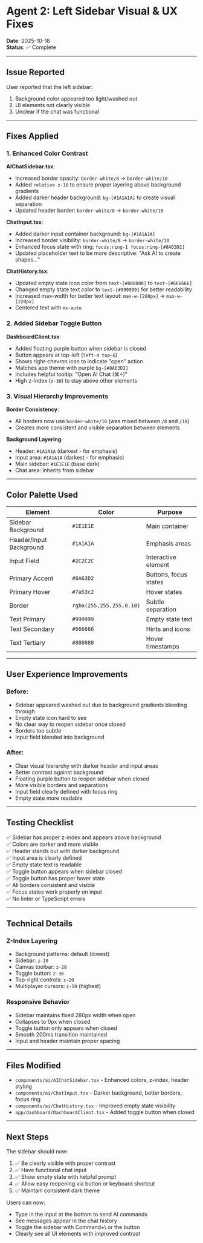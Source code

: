 # Agent 2: Left Sidebar Visual & UX Fixes

**Date**: 2025-10-18  
**Status**: ✅ Complete

---

## Issue Reported

User reported that the left sidebar:
1. Background color appeared too light/washed out
2. UI elements not clearly visible
3. Unclear if the chat was functional

---

## Fixes Applied

### 1. Enhanced Color Contrast

**AIChatSidebar.tsx**:
- Increased border opacity: `border-white/8` → `border-white/10`
- Added `relative z-10` to ensure proper layering above background gradients
- Added darker header background: `bg-[#1A1A1A]` to create visual separation
- Updated header border: `border-white/8` → `border-white/10`

**ChatInput.tsx**:
- Added darker input container background: `bg-[#1A1A1A]`
- Increased border visibility: `border-white/8` → `border-white/10`
- Enhanced focus state with ring: `focus:ring-1 focus:ring-[#8A63D2]`
- Updated placeholder text to be more descriptive: "Ask AI to create shapes..."

**ChatHistory.tsx**:
- Updated empty state icon color from `text-[#888888]` to `text-[#666666]`
- Changed empty state text color to `text-[#999999]` for better readability
- Increased max-width for better text layout: `max-w-[200px]` → `max-w-[220px]`
- Centered text with `mx-auto`

### 2. Added Sidebar Toggle Button

**DashboardClient.tsx**:
- Added floating purple button when sidebar is closed
- Button appears at top-left (`left-4 top-6`)
- Shows right-chevron icon to indicate "open" action
- Matches app theme with purple `bg-[#8A63D2]`
- Includes helpful tooltip: "Open AI Chat (⌘+\)"
- High z-index (`z-30`) to stay above other elements

### 3. Visual Hierarchy Improvements

**Border Consistency**:
- All borders now use `border-white/10` (was mixed between `/8` and `/10`)
- Creates more consistent and visible separation between elements

**Background Layering**:
- Header: `#1A1A1A` (darkest - for emphasis)
- Input area: `#1A1A1A` (darkest - for emphasis)
- Main sidebar: `#1E1E1E` (base dark)
- Chat area: inherits from sidebar

---

## Color Palette Used

| Element | Color | Purpose |
|---------|-------|---------|
| Sidebar Background | `#1E1E1E` | Main container |
| Header/Input Background | `#1A1A1A` | Emphasis areas |
| Input Field | `#2C2C2C` | Interactive element |
| Primary Accent | `#8A63D2` | Buttons, focus states |
| Primary Hover | `#7a53c2` | Hover states |
| Border | `rgba(255,255,255,0.10)` | Subtle separation |
| Text Primary | `#999999` | Empty state text |
| Text Secondary | `#666666` | Hints and icons |
| Text Tertiary | `#888888` | Hover timestamps |

---

## User Experience Improvements

### Before:
- Sidebar appeared washed out due to background gradients bleeding through
- Empty state icon hard to see
- No clear way to reopen sidebar once closed
- Borders too subtle
- Input field blended into background

### After:
- Clear visual hierarchy with darker header and input areas
- Better contrast against background
- Floating purple button to reopen sidebar when closed
- More visible borders and separations
- Input field clearly defined with focus ring
- Empty state more readable

---

## Testing Checklist

✅ Sidebar has proper z-index and appears above background  
✅ Colors are darker and more visible  
✅ Header stands out with darker background  
✅ Input area is clearly defined  
✅ Empty state text is readable  
✅ Toggle button appears when sidebar closed  
✅ Toggle button has proper hover state  
✅ All borders consistent and visible  
✅ Focus states work properly on input  
✅ No linter or TypeScript errors  

---

## Technical Details

### Z-Index Layering
- Background patterns: default (lowest)
- Sidebar: `z-10`
- Canvas toolbar: `z-20`
- Toggle button: `z-30`
- Top-right controls: `z-20`
- Multiplayer cursors: `z-50` (highest)

### Responsive Behavior
- Sidebar maintains fixed 280px width when open
- Collapses to 0px when closed
- Toggle button only appears when closed
- Smooth 200ms transition maintained
- Input and header maintain proper spacing

---

## Files Modified

- `components/ai/AIChatSidebar.tsx` - Enhanced colors, z-index, header styling
- `components/ai/ChatInput.tsx` - Darker background, better borders, focus ring
- `components/ai/ChatHistory.tsx` - Improved empty state visibility
- `app/dashboard/DashboardClient.tsx` - Added toggle button when closed

---

## Next Steps

The sidebar should now:
1. ✅ Be clearly visible with proper contrast
2. ✅ Have functional chat input
3. ✅ Show empty state with helpful prompt
4. ✅ Allow easy reopening via button or keyboard shortcut
5. ✅ Maintain consistent dark theme

Users can now:
- Type in the input at the bottom to send AI commands
- See messages appear in the chat history
- Toggle the sidebar with Command+\ or the button
- Clearly see all UI elements with improved contrast

